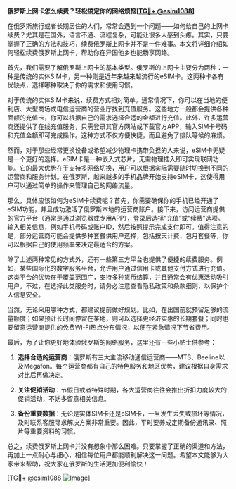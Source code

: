 **俄罗斯上网卡怎么续费？轻松搞定你的网络烦恼[[TG💪+ @esim1088](https://t.me/s/esim1088)]**

在俄罗斯旅行或者长期居住的人们，常常会遇到一个问题——如何给自己的上网卡续费？尤其是在国外，语言不通、流程复杂，可能让很多人感到头疼。其实，只要掌握了正确的方法和技巧，续费俄罗斯上网卡并不是一件难事。本文将详细介绍如何轻松续费俄罗斯上网卡，帮助你在异国他乡也能畅享网络。

首先，我们需要了解俄罗斯上网卡的基本类型。俄罗斯的上网卡主要分为两种：一种是传统的实体SIM卡，另一种则是近年来越来越流行的eSIM卡。这两种卡各有优缺点，选择哪种取决于你的需求和使用习惯。

对于传统的实体SIM卡来说，续费方式相对简单。通常情况下，你可以在当地的便利店、大型商场或电信运营商的营业厅找到充值服务。这些地方一般都会提供各种面额的充值卡，你可以根据自己的需求选择合适的金额进行充值。此外，许多运营商还提供了在线充值服务，只需登录其官方网站或下载官方APP，输入SIM卡号码和充值金额即可完成操作。这种方式不仅方便快捷，而且避免了排队等候的麻烦。

然而，对于那些经常更换设备或希望减少物理卡携带负担的人来说，eSIM卡无疑是一个更好的选择。eSIM卡是一种嵌入式芯片，无需物理插入即可实现联网功能。它的最大优势在于支持多网络切换，用户可以根据实际需要随时切换到不同的运营商和服务计划。在俄罗斯，越来越多的手机品牌开始支持eSIM卡，这使得用户可以通过简单的操作来管理自己的网络流量。

那么，具体应该如何为eSIM卡续费呢？首先，你需要确保你的手机已经开通了eSIM功能，并且成功激活了俄罗斯本地的运营商账户。接下来，访问运营商提供的官方平台（通常是通过浏览器或专用APP），登录后选择“充值”或“续费”选项。输入相关信息，例如手机号码或账户ID，然后按照提示完成支付即可。值得注意的是，部分运营商可能会提供多种套餐供用户选择，包括按天计费、包月套餐等，你可以根据自己的使用频率来决定最适合的方案。

除了上述两种常见的方式外，还有一些第三方平台也提供了便捷的续费服务。例如，某些国际化的数字服务平台，允许用户通过信用卡或其他支付方式进行充值。这类平台的优势在于覆盖范围广，支持多种货币结算，并且通常会有优惠活动吸引用户。不过，在选择此类服务时，请务必注意查看隐私政策和条款细则，以保护个人信息安全。

当然，无论采用哪种方式，都建议提前做好规划。比如，在出国前就预留足够的流量额度；如果预计长时间停留在某地，则可以选择更经济实惠的长期套餐；同时也要留意运营商提供的免费Wi-Fi热点分布情况，以便在紧急情况下节省费用。

最后，为了让你更好地体验俄罗斯的网络服务，这里还有一些小贴士供参考：

1. **选择合适的运营商**：俄罗斯有三大主流移动通信运营商——MTS、Beeline以及Megafon。每个运营商都有自己的特色服务和地区优势，建议根据自身需求对比后再做决定。
   
2. **关注促销活动**：节假日或者特殊时期，各大运营商往往会推出折扣力度较大的促销活动，不妨多留意相关信息。
   
3. **备份重要数据**：无论是实体SIM卡还是eSIM卡，一旦发生丢失或损坏等情况，及时联系客服寻求解决方案非常重要。因此，平时要养成定期备份通讯录、照片等重要资料的习惯。

总之，续费俄罗斯上网卡并没有想象中那么困难。只要掌握了正确的渠道和方法，再加上一点耐心与细心，相信每位用户都能顺利解决这一问题。希望本文能够为大家带来帮助，祝大家在俄罗斯的生活更加便利愉快！

[[TG💪+ @esim1088](https://t.me/s/esim1088) ![Image](https://i.postimg.cc/4NQfJmqS/Snipaste-2025-05-13-00-14-12.png)]
